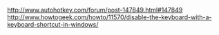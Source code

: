 http://www.autohotkey.com/forum/post-147849.html#147849  
http://www.howtogeek.com/howto/11570/disable-the-keyboard-with-a-keyboard-shortcut-in-windows/
